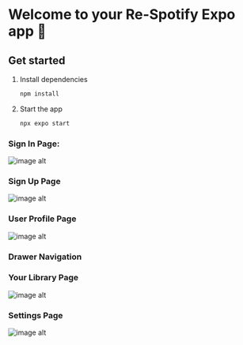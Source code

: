 # Welcome to your Re-Spotify Expo app 👋

## Get started

1. Install dependencies

   ```bash
   npm install
   ```

2. Start the app

   ```bash
   npx expo start
   ```


### Sign In Page:
![image alt](https://github.com/Tediisu/Re-Spotify/blob/main/reSpotify/SignIn_Page.png)

### Sign Up Page
![image alt](https://github.com/Tediisu/Re-Spotify/blob/main/reSpotify/SignUp_Page.png)

### User Profile Page
![image alt](https://github.com/Tediisu/Re-Spotify/blob/main/reSpotify/UserProfile_Page.png)

### Drawer Navigation

### Your Library Page
![image alt](https://github.com/Tediisu/Re-Spotify/blob/main/reSpotify/YourLibrary_Page.png)

### Settings Page
![image alt](https://github.com/Tediisu/Re-Spotify/blob/main/reSpotify/Settings_Page.png)
